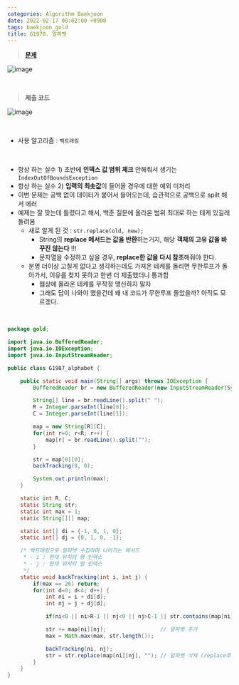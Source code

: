 ```yaml
---
categories: Algorithm Baekjoon
date: 2022-02-17 00:02:00 +0900
tags: baekjoon_gold
title: G1978. 알파벳
---
```


> **[문제](https://www.acmicpc.net/problem/1987)**

![image](https://user-images.githubusercontent.com/80896077/174562212-bd8055a3-cfed-4323-9166-aa81642f1718.png)

<br>

> **제출 코드**

![image](https://user-images.githubusercontent.com/80896077/174562289-95f96f45-5350-4568-a34d-8f1bfcb3b046.png)

<br>

- 사용 알고리즘 : `백트래킹`

<br>

- 항상 하는 실수 1) 초반에 **인덱스 값 범위 체크** 안해줘서 생기는 `IndexOutOfBoundsException`
- 항상 하는 실수 2) **입력의 최솟값**이 들어올 경우에 대한 예외 미처리
- 이번 문제는 공백 없이 데이터가 붙어서 들어오는데, 습관적으로 공백으로 spilt 해서 에러
- 예제는 잘 맞는데 틀렸다고 해서, 백준 질문에 올라온 범위 최대로 하는 테케 있길래 돌려봄
  - 새로 알게 된 것 : `str.replace(old, new);`
    - String의 **replace 메서드는 값을 반환**하는거지, 해당 **객체의 고유 값을 바꾸진 않는다** !!!
    - 문자열을 수정하고 싶을 경우, **replace한 값을 다시 참조**해줘야 한다.
  - 분명 더이상 고칠게 없다고 생각하는데도 가져온 테케를 돌리면 무한루프가 돌아가서, 이유를 찾지 못하고 한번 더 제출했더니 통과함
    - 웹상에 올라온 테케를 무작정 맹신하지 말자
    - 그래도 답이 나와야 했을건데 왜 내 코드가 무한루프 돌았을까? 아직도 모르겠다.

<br>

```java
package gold;

import java.io.BufferedReader;
import java.io.IOException;
import java.io.InputStreamReader;

public class G1987_alphabet {

	public static void main(String[] args) throws IOException {
		BufferedReader br = new BufferedReader(new InputStreamReader(System.in));

		String[] line = br.readLine().split(" ");
		R = Integer.parseInt(line[0]);
		C = Integer.parseInt(line[1]);

		map = new String[R][C];
		for(int r=0; r<R; r++) {
			map[r] = br.readLine().split("");
		}

		str = map[0][0];
		backTracking(0, 0);

		System.out.println(max);
	}

	static int R, C;
	static String str;
	static int max = 1;
	static String[][] map;

	static int[] di = {-1, 0, 1, 0};
	static int[] dj = {0, 1, 0, -1};

	/* 백트래킹으로 알파벳 수집하며 나아가는 메서드
	 * - i : 현재 위치의 행 인덱스
	 * - j : 현재 위치의 열 인덱스
	 */
	static void backTracking(int i, int j) {
		if(max == 26) return;
		for(int d=0; d<4; d++) {
			int ni = i + di[d];
			int nj = j + dj[d];

			if(ni<0 || ni>R-1 || nj<0 || nj>C-1 || str.contains(map[ni][nj])) continue;

			str += map[ni][nj];					// 알파벳 추가
			max = Math.max(max, str.length());

			backTracking(ni, nj);
			str = str.replace(map[ni][nj], "");	// 알파벳 삭제 (replace후 다시 변수에 값넣어줘야해)
		}
	}
}
```
